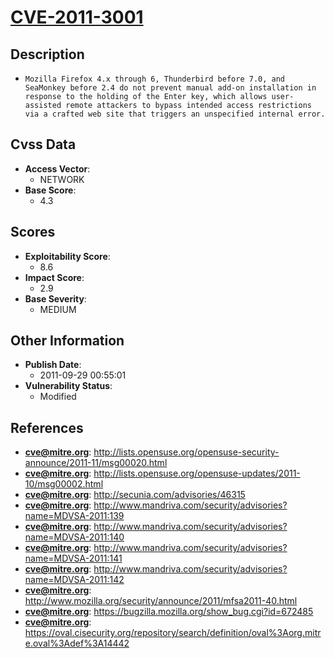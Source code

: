 
# [CVE-2011-3001](http://lists.opensuse.org/opensuse-security-announce/2011-11/msg00020.html)

## Description

- `Mozilla Firefox 4.x through 6, Thunderbird before 7.0, and SeaMonkey before 2.4 do not prevent manual add-on installation in response to the holding of the Enter key, which allows user-assisted remote attackers to bypass intended access restrictions via a crafted web site that triggers an unspecified internal error.`

## Cvss Data

- **Access Vector**:
  - NETWORK
- **Base Score**:
  - 4.3

## Scores

- **Exploitability Score**:
  - 8.6
- **Impact Score**:
  - 2.9
- **Base Severity**:
  - MEDIUM

## Other Information

- **Publish Date**:
  - 2011-09-29 00:55:01
- **Vulnerability Status**:
  - Modified

## References

- **cve@mitre.org**: http://lists.opensuse.org/opensuse-security-announce/2011-11/msg00020.html
- **cve@mitre.org**: http://lists.opensuse.org/opensuse-updates/2011-10/msg00002.html
- **cve@mitre.org**: http://secunia.com/advisories/46315
- **cve@mitre.org**: http://www.mandriva.com/security/advisories?name=MDVSA-2011:139
- **cve@mitre.org**: http://www.mandriva.com/security/advisories?name=MDVSA-2011:140
- **cve@mitre.org**: http://www.mandriva.com/security/advisories?name=MDVSA-2011:141
- **cve@mitre.org**: http://www.mandriva.com/security/advisories?name=MDVSA-2011:142
- **cve@mitre.org**: http://www.mozilla.org/security/announce/2011/mfsa2011-40.html
- **cve@mitre.org**: https://bugzilla.mozilla.org/show_bug.cgi?id=672485
- **cve@mitre.org**: https://oval.cisecurity.org/repository/search/definition/oval%3Aorg.mitre.oval%3Adef%3A14442
